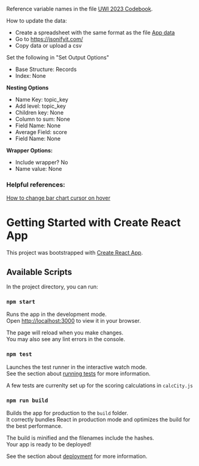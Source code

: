 Reference variable names in the file [UWI 2023 Codebook](https://docs.google.com/spreadsheets/d/1F1vu3m7yUF4wge0M2x9X3t8zFeIeHKkgvrTMmERtxKo/edit?usp=sharing).

How to update the data:

- Create a spreadsheet with the same format as the file [App data](https://docs.google.com/spreadsheets/d/1Upm-uEkrDNNfQFy6AQWZL8T_2LvNU7EfNoiryTeznvU/edit?usp=sharing)
- Go to https://jsonifyit.com/
- Copy data or upload a csv

Set the following in "Set Output Options"
- Base Structure: Records
- Index: None

**Nesting Options**
- Name Key: topic_key
- Add level: topic_key
- Children key: None
- Column to sum: None
- Field Name: None
- Average Field: score
- Field Name: None

**Wrapper Options:**
- Include wrapper? No
- Name value: None


### Helpful references:
[How to change bar chart cursor on hover](https://www.youtube.com/watch?v=Uj_I2_7o0No)


# Getting Started with Create React App

This project was bootstrapped with [Create React App](https://github.com/facebook/create-react-app).

## Available Scripts

In the project directory, you can run:

### `npm start`

Runs the app in the development mode.\
Open [http://localhost:3000](http://localhost:3000) to view it in your browser.

The page will reload when you make changes.\
You may also see any lint errors in the console.

### `npm test`

Launches the test runner in the interactive watch mode.\
See the section about [running tests](https://facebook.github.io/create-react-app/docs/running-tests) for more information.

A few tests are currenlty set up for the scoring calculations in `calcCity.js`

### `npm run build`

Builds the app for production to the `build` folder.\
It correctly bundles React in production mode and optimizes the build for the best performance.

The build is minified and the filenames include the hashes.\
Your app is ready to be deployed!

See the section about [deployment](https://facebook.github.io/create-react-app/docs/deployment) for more information.
